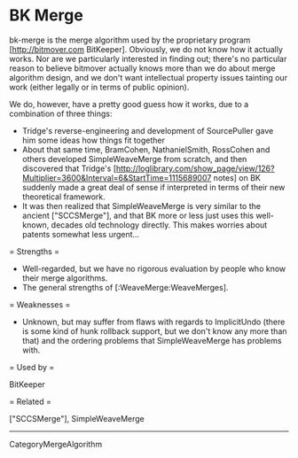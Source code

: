 # BK Merge

bk-merge is the merge algorithm used by the proprietary program [http://bitmover.com BitKeeper].  Obviously, we do not know how it actually works.  Nor are we particularly interested in finding out; there's no particular reason to believe bitmover actually knows more than we do about merge algorithm design, and we don't want intellectual property issues tainting our work (either legally or in terms of public opinion).

We do, however, have a pretty good guess how it works, due to a combination of three things:
  * Tridge's reverse-engineering and development of SourcePuller gave him some ideas how things fit together
  * About that same time, BramCohen, NathanielSmith, RossCohen and others developed SimpleWeaveMerge from scratch, and then discovered that Tridge's [http://loglibrary.com/show_page/view/126?Multiplier=3600&Interval=6&StartTime=1115689007 notes] on BK suddenly made a great deal of sense if interpreted in terms of their new theoretical framework.
  * It was then realized that SimpleWeaveMerge is very similar to the ancient ["SCCSMerge"], and that BK more or less just uses this well-known, decades old technology directly.  This makes worries about patents somewhat less urgent...

= Strengths =

  * Well-regarded, but we have no rigorous evaluation by people who know their merge algorithms.
  * The general strengths of [:WeaveMerge:WeaveMerges].

= Weaknesses =

  * Unknown, but may suffer from flaws with regards to ImplicitUndo (there is some kind of hunk rollback support, but we don't know any more than that) and the ordering problems that SimpleWeaveMerge has problems with.

= Used by =

BitKeeper

= Related =

["SCCSMerge"], SimpleWeaveMerge

----

CategoryMergeAlgorithm
